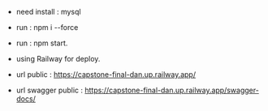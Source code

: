 - need install : mysql
- run : npm i --force
- run : npm start.

- using Railway for deploy.
- url public : https://capstone-final-dan.up.railway.app/
- url swagger public : https://capstone-final-dan.up.railway.app/swagger-docs/